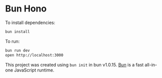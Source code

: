 # Bun Hono

To install dependencies:

```bash
bun install
```

To run:

```bash
bun run dev
open http://localhost:3000

```

This project was created using `bun init` in bun v1.0.15. [Bun](https://bun.sh) is a fast all-in-one JavaScript runtime.
